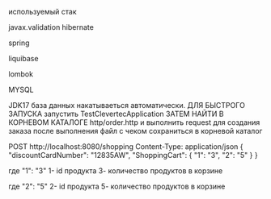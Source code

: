 используемый стак

javax.validation
hibernate

spring

liquibase

lombok

MYSQL

JDK17
база данных накатываеться автоматически.
ДЛЯ БЫСТРОГО ЗАПУСКА запустить TestClevertecApplication ЗАТЕМ НАЙТИ В
КОРНЕВОМ КАТАЛОГЕ http/order.http и выполнить request для создания заказа
после выполнения файл с чеком сохраниться в корневой каталог


POST http://localhost:8080/shopping
Content-Type: application/json
{
"discountCardNumber": "12835AW",
"ShoppingCart": {
"1": "3",
"2": "5"
}
}

  где  "1": "3"   1- id продукта  3- количество продуктов в корзине
  
 где  "2": "5"   2- id продукта  5- количество продуктов в корзине


   